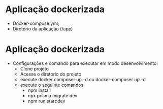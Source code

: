 # Aplicação dockerizada
- Docker-compose.yml;
- Diretório da aplicação (/app)

# Aplicação dockerizada
- Configurações e comando para executar em modo desenvolvimento:
  - Clone projeto
  - Acesse o diretorio do projeto
  - execute docker composer up -d ou docker-composer up -d
  - execute o seguinte comandos:
    - npm install
    - npx prisma migrate dev
    - npm run start:dev   
